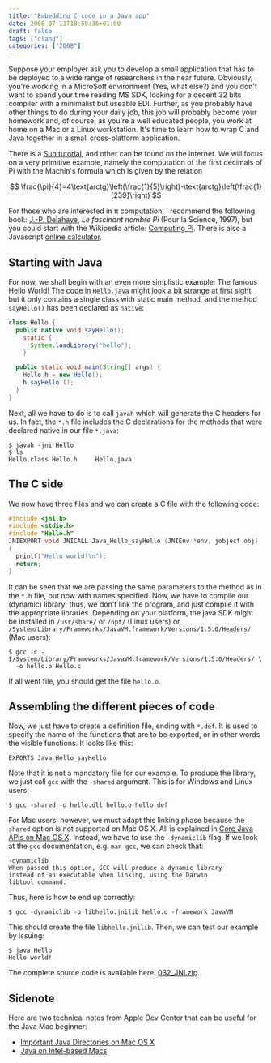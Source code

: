 ```yaml
---
title: "Embedding C code in a Java app"
date: 2008-07-13T18:50:36+01:00
draft: false
tags: ["clang"]
categories: ["2008"]
---
```


Suppose your employer ask you to develop a small application that has to be deployed to a wide range of researchers in the near future. Obviously, you're working in a Micro$oft environment (Yes, what else?) and you don't want to spend your time reading MS SDK, looking for a decent 32 bits compiler with a minimalist but useable EDI. Further, as you probably have other things to do during your daily job, this job will probably become your homework and, of course, as you're a well educated people, you work at home on a Mac or a Linux workstation. It's time to learn how to wrap C and Java together in a small cross-platform application.

There is a [Sun tutorial][Sun tutorial], and other can be found on the internet. We will focus on a very primitive example, namely the computation of the first decimals of Pi with the Machin's formula which is given by the relation

$$ \frac{\pi}{4}=4\text{arctg}\left(\frac{1}{5}\right)-\text{arctg}\left(\frac{1}{239}\right) $$

For those who are interested in π computation, I recommend the following book: [J.-P. Delahaye][J.-P. Delahaye], *Le fascinant nombre Pi* (Pour la Science, 1997), but you could start with the Wikipedia article: [Computing Pi][Computing Pi]. There is also a Javascript [online calculator][online calculator].

## Starting with Java

For now, we shall begin with an even more simplistic example: The famous Hello World! The code in `Hello.java` might look a bit strange at first sight, but it only contains a single class with static main method, and the method `sayHello()` has been declared as `native`:


```java
class Hello {
  public native void sayHello(); 
    static {
      System.loadLibrary("hello");
    }

  public static void main(String[] args) {
    Hello h = new Hello();
    h.sayHello ();
  }
}
```

Next, all we have to do is to call `javah` which will generate the C headers
for us. In fact, the `*.h` file includes the C declarations for the methods
that were declared native in our file `*.java`:

``` 
$ javah -jni Hello
$ ls
Hello.class	Hello.h		Hello.java
```

## The C side

We now have three files and we can create a C file with the following code:

```c
#include <jni.h>
#include <stdio.h>
#include "Hello.h"
JNIEXPORT void JNICALL Java_Hello_sayHello (JNIEnv *env, jobject obj) 
{
  printf("Hello world!\n");
  return;
}  
```

It can be seen that we are passing the same parameters to the method as in the `*.h` file, but now with names specified. Now, we have to compile our (dynamic) library; thus, we don't link the program, and just compile it with the appropriate libraries. Depending on your platform, the java SDK might be installed in `/usr/share/` or `/opt/` (Linux users) or `/System/Library/Frameworks/JavaVM.framework/Versions/1.5.0/Headers/` (Mac users):

```
$ gcc -c -I/System/Library/Frameworks/JavaVM.framework/Versions/1.5.0/Headers/ \
  -o hello.o Hello.c
```

If all went file, you should get the file `hello.o`.

## Assembling the different pieces of code

Now, we just have to create a definition file, ending with `*.def`. It is used to specify the name of the functions that are to be exported, or in other words the visible functions. It looks like this:

```
EXPORTS Java_Hello_sayHello
```

Note that it is not a mandatory file for our example. To produce the library, we just call `gcc` with the `-shared` argument. This is for Windows and Linux users:

```
$ gcc -shared -o hello.dll hello.o hello.def
```

For Mac users, however, we must adapt this linking phase because the `-shared` option is not supported on Mac OS X. All is explained in [Core Java APIs on Mac OS X][Core Java APIs on Mac OS X]. Instead, we have to use the `-dynamiclib` flag. If we look at the `gcc` documentation, e.g. `man gcc`, we can check that:

```
-dynamiclib
When passed this option, GCC will produce a dynamic library 
instead of an executable when linking, using the Darwin 
libtool command.
```

Thus, here is how to end up correctly:

```
$ gcc -dynamiclib -o libhello.jnilib hello.o -framework JavaVM
```

This should create the file `libhello.jnilib`. Then, we can test our example by issuing:

```
$ java Hello
Hello world!
```

The complete source code is available here: [032_JNI.zip][032_JNI.zip].

## Sidenote

Here are two technical notes from Apple Dev Center that can be useful for the Java Mac beginner:

- [Important Java Directories on Mac OS X][Important Java Directories on Mac OS X]
- [Java on Intel-based Macs][Java on Intel-based Macs]


[Sun tutorial]: http://java.sun.com/developer/onlineTraining/Programming/JDCBook/jni.html
[J.-P. Delahaye]: http://www2.lifl.fr/~delahaye/
[Computing Pi]: http://en.wikipedia.org/wiki/Computing_π "Wikipedia"
[online calculator]: http://milan.milanovic.org/math/english/pi/picalculator.html
[032_JNI.zip]: /pub/032_JNI.zip
[Core Java APIs on Mac OS X]: http://developer.apple.com/documentation/Java/Conceptual/Java14Development/05-CoreJavaAPIs/CoreJavaAPIs.html
[Important Java Directories on Mac OS X]: http://developer.apple.com/qa/qa2001/qa1170.html
[Java on Intel-based Macs]: http://developer.apple.com/qa/qa2005/qa1295.html